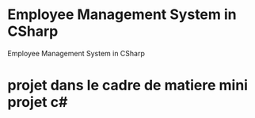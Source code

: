 # Employee Management System in CSharp
 Employee Management System in CSharp
 # projet dans le cadre de matiere mini projet c#
